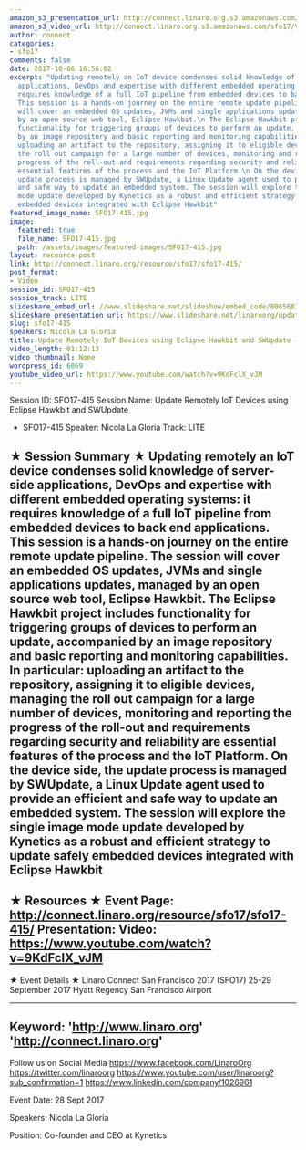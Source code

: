```yaml
---
amazon_s3_presentation_url: http://connect.linaro.org.s3.amazonaws.com/sfo17/Presentations/SFO17-415%20Update%20Remotely%20with%20Hawkbit.pdf
amazon_s3_video_url: http://connect.linaro.org.s3.amazonaws.com/sfo17/Videos/SFO17-415%20-%20Update%20Remotely%20IoT%20Devices%20using%20Eclipse%20Hawkbit%20and%20SWUpdate.mp4
author: connect
categories:
- sfo17
comments: false
date: 2017-10-06 16:56:02
excerpt: "Updating remotely an IoT device condenses solid knowledge of server-side
  applications, DevOps and expertise with different embedded operating systems: it
  requires knowledge of a full IoT pipeline from embedded devices to back end applications.\n
  This session is a hands-on journey on the entire remote update pipeline. The session
  will cover an embedded OS updates, JVMs and single applications updates, managed
  by an open source web tool, Eclipse Hawkbit.\n The Eclipse Hawkbit project includes
  functionality for triggering groups of devices to perform an update, accompanied
  by an image repository and basic reporting and monitoring capabilities.\n In particular:
  uploading an artifact to the repository, assigning it to eligible devices, managing
  the roll out campaign for a large number of devices, monitoring and reporting the
  progress of the roll-out and requirements regarding security and reliability are
  essential features of the process and the IoT Platform.\n On the device side, the
  update process is managed by SWUpdate, a Linux Update agent used to provide an efficient
  and safe way to update an embedded system. The session will explore the single image
  mode update developed by Kynetics as a robust and efficient strategy to update safely
  embedded devices integrated with Eclipse Hawkbit"
featured_image_name: SFO17-415.jpg
image:
  featured: true
  file_name: SFO17-415.jpg
  path: /assets/images/featured-images/SFO17-415.jpg
layout: resource-post
link: http://connect.linaro.org/resource/sfo17/sfo17-415/
post_format:
- Video
session_id: SFO17-415
session_track: LITE
slideshare_embed_url: //www.slideshare.net/slideshow/embed_code/80656816
slideshare_presentation_url: https://www.slideshare.net/linaroorg/update-remotely-iot-devices-using-eclipse-hawkbit-and-swupdate-sfo17415
slug: sfo17-415
speakers: Nicola La Gloria
title: Update Remotely IoT Devices using Eclipse Hawkbit and SWUpdate - SFO17-415
video_length: 01:12:13
video_thumbnail: None
wordpress_id: 6069
youtube_video_url: https://www.youtube.com/watch?v=9KdFclX_vJM
---
```


Session ID: SFO17-415
Session Name: Update Remotely IoT Devices using Eclipse Hawkbit and SWUpdate
- SFO17-415
Speaker: Nicola La Gloria
Track: LITE

★ Session Summary ★
Updating remotely an IoT device condenses solid knowledge of server-side applications, DevOps and expertise with different embedded operating systems: it requires knowledge of a full IoT pipeline from embedded devices to back end applications.
This session is a hands-on journey on the entire remote update pipeline. The session will cover an embedded OS updates, JVMs and single applications updates, managed by an open source web tool, Eclipse Hawkbit.
The Eclipse Hawkbit project includes functionality for triggering groups of devices to perform an update, accompanied by an image repository and basic reporting and monitoring capabilities.
In particular: uploading an artifact to the repository, assigning it to eligible devices, managing the roll out campaign for a large number of devices, monitoring and reporting the progress of the roll-out and requirements regarding security and reliability are essential features of the process and the IoT Platform.
On the device side, the update process is managed by SWUpdate, a Linux Update agent used to provide an efficient and safe way to update an embedded system. The session will explore the single image mode update developed by Kynetics as a robust and efficient strategy to update safely embedded devices integrated with Eclipse Hawkbit
---------------------------------------------------
★ Resources ★
Event Page: http://connect.linaro.org/resource/sfo17/sfo17-415/
Presentation:
Video: https://www.youtube.com/watch?v=9KdFclX_vJM
---------------------------------------------------

★ Event Details ★
Linaro Connect San Francisco 2017 (SFO17)
25-29 September 2017
Hyatt Regency San Francisco Airport

---------------------------------------------------
Keyword:
'http://www.linaro.org'
'http://connect.linaro.org'
---------------------------------------------------
Follow us on Social Media
https://www.facebook.com/LinaroOrg
https://twitter.com/linaroorg
https://www.youtube.com/user/linaroorg?sub_confirmation=1
https://www.linkedin.com/company/1026961

Event Date: 28 Sept 2017

Speakers: Nicola La Gloria

Position: Co-founder and CEO at Kynetics
